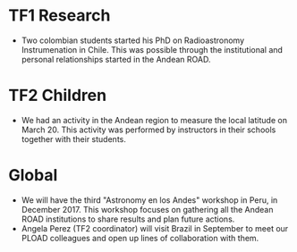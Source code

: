  # TF1 Research
 
 * Two colombian students started his PhD on Radioastronomy Instrumenation in Chile. This was possible through the
 institutional and personal relationships started in the Andean ROAD.
 
 # TF2 Children 
 * We had an activity in the Andean region to measure the local latitude on March 20. This activity was
 performed by instructors in their schools together with their students.
 
 # Global
 * We will have the third "Astronomy en los Andes" workshop in Peru, in December 2017. This workshop focuses on
 gathering all the Andean ROAD institutions to share results and plan future actions.
* Angela Perez (TF2 coordinator) will visit Brazil in September to meet our PLOAD colleagues and open up lines of 
collaboration with them.
